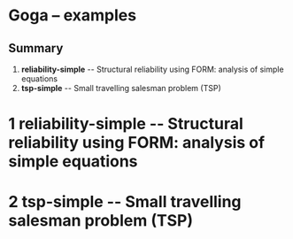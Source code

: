 # Goga &ndash; examples

## Summary
1.  **reliability-simple** -- Structural reliability using FORM: analysis of simple equations
2.  **tsp-simple** -- Small travelling salesman problem (TSP)



# 1 reliability-simple -- Structural reliability using FORM: analysis of simple equations


# 2 tsp-simple -- Small travelling salesman problem (TSP)
